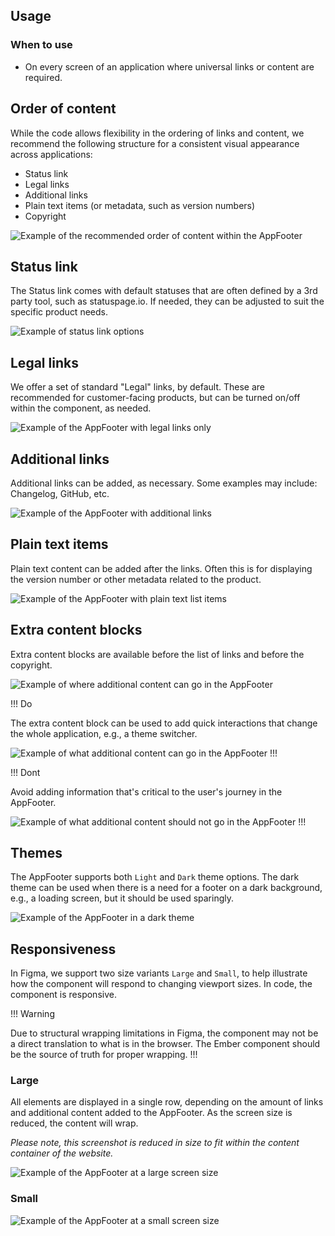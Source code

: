 ## Usage

### When to use

- On every screen of an application where universal links or content are required.

## Order of content

While the code allows flexibility in the ordering of links and content, we recommend the following structure for a consistent visual appearance across applications: 

- Status link
- Legal links
- Additional links
- Plain text items (or metadata, such as version numbers)
- Copyright

![Example of the recommended order of content within the AppFooter](/assets/components/app-footer/app-footer-order-priority.png)

## Status link

The Status link comes with default statuses that are often defined by a 3rd party tool, such as statuspage.io. If needed, they can be adjusted to suit the specific product needs.

![Example of status link options](/assets/components/app-footer/status-link-options.png)

## Legal links

We offer a set of standard "Legal" links, by default. These are recommended for customer-facing products, but can be turned on/off within the component, as needed. 

![Example of the AppFooter with legal links only](/assets/components/app-footer/app-footer-legal-links.png)

## Additional links

Additional links can be added, as necessary. Some examples may include: Changelog, GitHub, etc.

![Example of the AppFooter with additional links](/assets/components/app-footer/app-footer-additional-links.png)

## Plain text items

Plain text content can be added after the links. Often this is for displaying the version number or other metadata related to the product. 

![Example of the AppFooter with plain text list items](/assets/components/app-footer/app-footer-items.png)

## Extra content blocks

Extra content blocks are available before the list of links and before the copyright.

![Example of where additional content can go in the AppFooter](/assets/components/app-footer/app-footer-extra-content.png)

!!! Do

The extra content block can be used to add quick interactions that change the whole application, e.g., a theme switcher.

![Example of what additional content can go in the AppFooter](/assets/components/app-footer/app-footer-extra-content-do.png)
!!!

!!! Dont

Avoid adding information that's critical to the user's journey in the AppFooter. 

![Example of what additional content should not go in the AppFooter](/assets/components/app-footer/app-footer-extra-content-dont.png)
!!!

## Themes

The AppFooter supports both `Light` and `Dark` theme options. The dark theme can be used when there is a need for a footer on a dark background, e.g., a loading screen, but it should be used sparingly. 

![Example of the AppFooter in a dark theme](/assets/components/app-footer/app-footer-dark.png)

## Responsiveness

In Figma, we support two size variants `Large` and `Small`, to help illustrate how the component will respond to changing viewport sizes. In code, the component is responsive. 

!!! Warning 

Due to structural wrapping limitations in Figma, the component may not be a direct translation to what is in the browser. The Ember component should be the source of truth for proper wrapping.
!!!

### Large

All elements are displayed in a single row, depending on the amount of links and additional content added to the AppFooter. As the screen size is reduced, the content will wrap. 

_Please note, this screenshot is reduced in size to fit within the content container of the website._

![Example of the AppFooter at a large screen size](/assets/components/app-footer/app-footer-large.png)

### Small

![Example of the AppFooter at a small screen size](/assets/components/app-footer/app-footer-small.png)